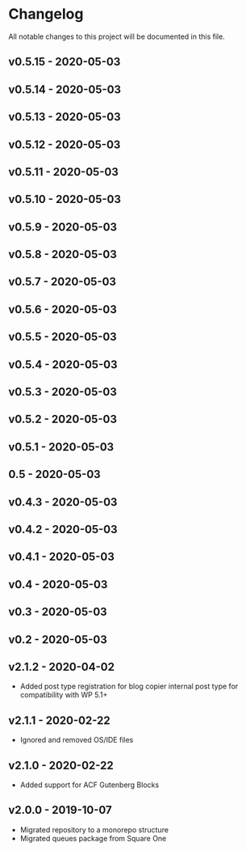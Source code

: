 # Changelog

All notable changes to this project will be documented in this file.

## v0.5.15 - 2020-05-03

## v0.5.14 - 2020-05-03

## v0.5.13 - 2020-05-03

## v0.5.12 - 2020-05-03

## v0.5.11 - 2020-05-03

## v0.5.10 - 2020-05-03

## v0.5.9 - 2020-05-03

## v0.5.8 - 2020-05-03

## v0.5.7 - 2020-05-03

## v0.5.6 - 2020-05-03

## v0.5.5 - 2020-05-03

## v0.5.4 - 2020-05-03

## v0.5.3 - 2020-05-03

## v0.5.2 - 2020-05-03

## v0.5.1 - 2020-05-03

## 0.5 - 2020-05-03

## v0.4.3 - 2020-05-03

## v0.4.2 - 2020-05-03

## v0.4.1 - 2020-05-03

## v0.4 - 2020-05-03

## v0.3 - 2020-05-03

## v0.2 - 2020-05-03

## v2.1.2 - 2020-04-02

- Added post type registration for blog copier internal post type for compatibility with WP 5.1+

## v2.1.1 - 2020-02-22

- Ignored and removed OS/IDE files

## v2.1.0 - 2020-02-22

- Added support for ACF Gutenberg Blocks

## v2.0.0 - 2019-10-07

- Migrated repository to a monorepo structure
- Migrated queues package from Square One
